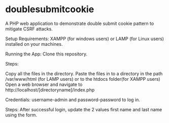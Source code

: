 # doublesubmitcookie
A PHP web application to demonstrate double submit cookie pattern to mitigate CSRF attacks.


Setup Requirements:
XAMPP (for windows users) or LAMP (for Linux users) installed on your machines.

Running the App:
Clone this repository.

Steps:

Copy all the files in the directory. 
Paste the files in to a directory in the path /var/www/html (for LAMP users) or to the htdocs folder(for XAMPP users)
Open a web browser and navigate to http://localhost/[directoryname]/index.php


Credentials:
username-admin and password-password to log in.

Steps:
After successful login, update the 2 values first name and last name using the form.


